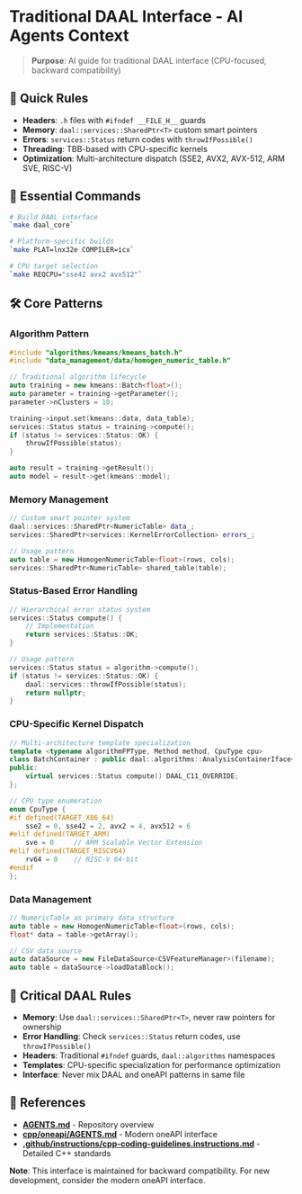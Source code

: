 # Traditional DAAL Interface - AI Agents Context

> **Purpose**: AI guide for traditional DAAL interface (CPU-focused, backward compatibility)

## 🎯 Quick Rules

- **Headers**: `.h` files with `#ifndef __FILE_H__` guards
- **Memory**: `daal::services::SharedPtr<T>` custom smart pointers
- **Errors**: `services::Status` return codes with `throwIfPossible()`
- **Threading**: TBB-based with CPU-specific kernels
- **Optimization**: Multi-architecture dispatch (SSE2, AVX2, AVX-512, ARM SVE, RISC-V)

## 🚀 Essential Commands

```bash
# Build DAAL interface
`make daal_core`

# Platform-specific builds
`make PLAT=lnx32e COMPILER=icx`

# CPU target selection
`make REQCPU="sse42 avx2 avx512"`
```

## 🛠️ Core Patterns

### Algorithm Pattern
```cpp
#include "algorithms/kmeans/kmeans_batch.h"
#include "data_management/data/homogen_numeric_table.h"

// Traditional algorithm lifecycle
auto training = new kmeans::Batch<float>();
auto parameter = training->getParameter();
parameter->nClusters = 10;

training->input.set(kmeans::data, data_table);
services::Status status = training->compute();
if (status != services::Status::OK) {
    throwIfPossible(status);
}

auto result = training->getResult();
auto model = result->get(kmeans::model);
```

### Memory Management
```cpp
// Custom smart pointer system
daal::services::SharedPtr<NumericTable> data_;
services::SharedPtr<services::KernelErrorCollection> errors_;

// Usage pattern
auto table = new HomogenNumericTable<float>(rows, cols);
services::SharedPtr<NumericTable> shared_table(table);
```

### Status-Based Error Handling
```cpp
// Hierarchical error status system
services::Status compute() {
    // Implementation
    return services::Status::OK;
}

// Usage pattern
services::Status status = algorithm->compute();
if (status != services::Status::OK) {
    daal::services::throwIfPossible(status);
    return nullptr;
}
```

### CPU-Specific Kernel Dispatch
```cpp
// Multi-architecture template specialization
template <typename algorithmFPType, Method method, CpuType cpu>
class BatchContainer : public daal::algorithms::AnalysisContainerIface<batch> {
public:
    virtual services::Status compute() DAAL_C11_OVERRIDE;
};

// CPU type enumeration
enum CpuType {
#if defined(TARGET_X86_64)
    sse2 = 0, sse42 = 2, avx2 = 4, avx512 = 6
#elif defined(TARGET_ARM)
    sve = 0     // ARM Scalable Vector Extension
#elif defined(TARGET_RISCV64) 
    rv64 = 0    // RISC-V 64-bit
#endif
};
```

### Data Management
```cpp
// NumericTable as primary data structure
auto table = new HomogenNumericTable<float>(rows, cols);
float* data = table->getArray();

// CSV data source
auto dataSource = new FileDataSource<CSVFeatureManager>(filename);
auto table = dataSource->loadDataBlock();
```

## 🎯 Critical DAAL Rules

- **Memory**: Use `daal::services::SharedPtr<T>`, never raw pointers for ownership
- **Error Handling**: Check `services::Status` return codes, use `throwIfPossible()`
- **Headers**: Traditional `#ifndef` guards, `daal::algorithms` namespaces
- **Templates**: CPU-specific specialization for performance optimization
- **Interface**: Never mix DAAL and oneAPI patterns in same file

## 🔗 References

- **[AGENTS.md](../../AGENTS.md)** - Repository overview
- **[cpp/oneapi/AGENTS.md](../oneapi/AGENTS.md)** - Modern oneAPI interface
- **[.github/instructions/cpp-coding-guidelines.instructions.md](../../.github/instructions/cpp-coding-guidelines.instructions.md)** - Detailed C++ standards

**Note**: This interface is maintained for backward compatibility. For new development, consider the modern oneAPI interface.
